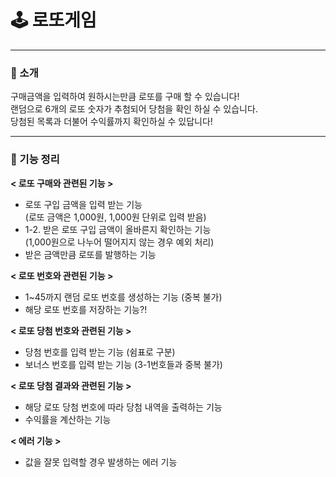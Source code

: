🕹️ 로또게임
=============
* * *

### 🌟 소개
구매금액을 입력하여 원하시는만큼 로또를 구매 할 수 있습니다!     
랜덤으로 6개의 로또 숫자가 추첨되어 당첨을 확인 하실 수 있습니다.     
당첨된 목록과 더불어 수익률까지 확인하실 수 있답니다!

* * *

### 🌟 기능 정리

__< 로또 구매와 관련된 기능 >__
* 로또 구입 금액을 입력 받는 기능   
(로또 금액은 1,000원, 1,000원 단위로 입력 받음)
* 1-2. 받은 로또 구입 금액이 올바른지 확인하는 기능   
(1,000원으로 나누어 떨어지지 않는 경우 예외 처리)
* 받은 금액만큼 로또를 발행하는 기능

__< 로또 번호와 관련된 기능 >__   
* 1~45까지 랜덤 로또 번호를 생성하는 기능 (중복 불가)
* 해당 로또 번호를 저장하는 기능?!

__< 로또 당첨 번호와 관련된 기능 >__   
* 당첨 번호를 입력 받는 기능 (쉼표로 구분)
* 보너스 번호를 입력 받는 기능 (3-1번호들과 중복 불가)

__< 로또 당첨 결과와 관련된 기능 >__   
* 해당 로또 당첨 번호에 따라 당첨 내역을 출력하는 기능
* 수익률을 계산하는 기능

__< 에러 기능 >__   
* 값을 잘못 입력할 경우 발생하는 에러 기능

    